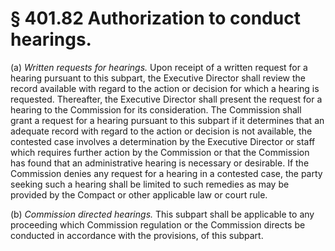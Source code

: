 # § 401.82   Authorization to conduct hearings.

(a) *Written requests for hearings.* Upon receipt of a written request for a hearing pursuant to this subpart, the Executive Director shall review the record available with regard to the action or decision for which a hearing is requested. Thereafter, the Executive Director shall present the request for a hearing to the Commission for its consideration. The Commission shall grant a request for a hearing pursuant to this subpart if it determines that an adequate record with regard to the action or decision is not available, the contested case involves a determination by the Executive Director or staff which requires further action by the Commission or that the Commission has found that an administrative hearing is necessary or desirable. If the Commission denies any request for a hearing in a contested case, the party seeking such a hearing shall be limited to such remedies as may be provided by the Compact or other applicable law or court rule.


(b) *Commission directed hearings.* This subpart shall be applicable to any proceeding which Commission regulation or the Commission directs be conducted in accordance with the provisions, of this subpart.




